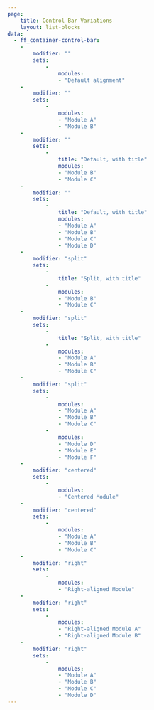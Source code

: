 ```yaml
---
page:
    title: Control Bar Variations
    layout: list-blocks
data:
  - ff_container-control-bar:
    -
        modifier: ""
        sets:
            -
                modules:
                - "Default alignment"
    -
        modifier: ""
        sets:
            -
                modules:
                - "Module A"
                - "Module B"
    -
        modifier: ""
        sets:
            -   
                title: "Default, with title"
                modules:
                - "Module B"
                - "Module C"
    -
        modifier: ""
        sets:  
            -
                title: "Default, with title"
                modules:
                - "Module A"
                - "Module B"
                - "Module C"
                - "Module D"
    -
        modifier: "split"
        sets:
            -
                title: "Split, with title"
            -
                modules:
                - "Module B"
                - "Module C"
    -
        modifier: "split"
        sets:
            -
                title: "Split, with title"
            -
                modules:
                - "Module A"
                - "Module B"
                - "Module C"
    -
        modifier: "split"
        sets:
            -
                modules:
                - "Module A"
                - "Module B"
                - "Module C"
            -
                modules:
                - "Module D"
                - "Module E"
                - "Module F"
    -
        modifier: "centered"
        sets:
            -
                modules:
                - "Centered Module"
    -
        modifier: "centered"
        sets:
            -
                modules:
                - "Module A"          
                - "Module B"
                - "Module C"
    -
        modifier: "right"
        sets:
            -
                modules:
                - "Right-aligned Module"
    -
        modifier: "right"
        sets:
            -
                modules:
                - "Right-aligned Module A"
                - "Right-aligned Module B"
    -
        modifier: "right"
        sets:
            -
                modules:
                - "Module A"
                - "Module B"
                - "Module C"
                - "Module D"
---
```

